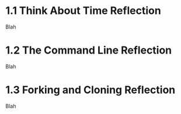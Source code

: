 # 1.1 Think About Time Reflection
Blah

# 1.2 The Command Line Reflection
Blah

# 1.3 Forking and Cloning Reflection
Blah
